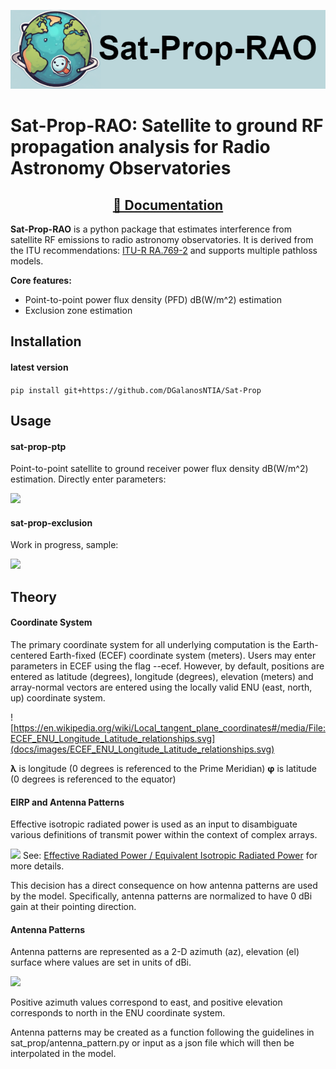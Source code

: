 ![](docs/images/logo.png)

# Sat-Prop-RAO: Satellite to ground RF propagation analysis for Radio Astronomy Observatories
<div align="center">

<!-- Badges -->
## [📘 Documentation](https://tbd/)
<!-- (Badges) -->
</div>

**Sat-Prop-RAO** is a python package that estimates interference from satellite RF emissions to radio astronomy observatories. It is derived from the ITU recommendations: [ITU-R RA.769-2](https://www.itu.int/dms_pubrec/itu-r/rec/ra/R-REC-RA.769-2-200305-I!!PDF-E.pdf) and supports multiple pathloss models.

**Core features:**
- Point-to-point power flux density (PFD) dB(W/m^2) estimation
- Exclusion zone estimation

## Installation
#### latest version
```pip install git+https://github.com/DGalanosNTIA/Sat-Prop```

## Usage

#### sat-prop-ptp
Point-to-point satellite to ground receiver power flux density dB(W/m^2) estimation.
Directly enter parameters:

![](docs/images/point_to_point_help.png)


#### sat-prop-exclusion
Work in progress, sample:

![](docs/images/exclusion_zone_mock_up.png)


## Theory

#### Coordinate System

The primary coordinate system for all underlying computation is the Earth-centered Earth-fixed (ECEF) coordinate system (meters). Users may enter parameters in ECEF using the flag --ecef. However, by default, positions are entered as latitude (degrees), longitude (degrees), elevation (meters) and array-normal vectors are entered using the locally valid ENU (east, north, up) coordinate system.

![https://en.wikipedia.org/wiki/Local_tangent_plane_coordinates#/media/File:ECEF_ENU_Longitude_Latitude_relationships.svg](docs/images/ECEF_ENU_Longitude_Latitude_relationships.svg)

**λ** is longitude (0 degrees is referenced to the Prime Meridian)
**φ** is latitude (0 degrees is referenced to the equator)

#### EIRP and Antenna Patterns
Effective isotropic radiated power is used as an input to disambiguate various definitions of transmit power within the context of complex arrays. 

![](docs/images/Effective_isotropic_radiated_power_illustration.svg)
See: [Effective Radiated Power / Equivalent Isotropic Radiated Power](https://en.wikipedia.org/wiki/Effective_radiated_power) for more details.

This decision has a direct consequence on how antenna patterns are used by the model. Specifically, antenna patterns are normalized to have 0 dBi gain at their pointing direction. 

#### Antenna Patterns

Antenna patterns are represented as a 2-D azimuth (az), elevation (el) surface where values are set in units of dBi. 

![](docs/images/az_el_antenna_pattern.png)

Positive azimuth values correspond to east, and positive elevation corresponds to north in the ENU coordinate system.

Antenna patterns may be created as a function following the guidelines in sat_prop/antenna_pattern.py or input as a json file which will then be interpolated in the model.

